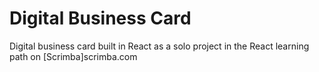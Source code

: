 # Digital Business Card

Digital business card built in React as a solo project in the React learning path on [Scrimba]scrimba.com
